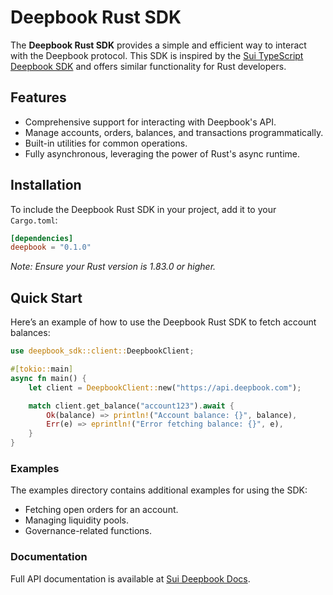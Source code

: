 # Deepbook Rust SDK

The **Deepbook Rust SDK** provides a simple and efficient way to interact with the Deepbook protocol. This SDK is inspired by the [Sui TypeScript Deepbook SDK](https://github.com/MystenLabs/sui/tree/main/sdk/deepbook-v3) and offers similar functionality for Rust developers.

## Features

- Comprehensive support for interacting with Deepbook's API.
- Manage accounts, orders, balances, and transactions programmatically.
- Built-in utilities for common operations.
- Fully asynchronous, leveraging the power of Rust's async runtime.

## Installation

To include the Deepbook Rust SDK in your project, add it to your `Cargo.toml`:

```toml
[dependencies]
deepbook = "0.1.0"
```
*Note: Ensure your Rust version is 1.83.0 or higher.*

## Quick Start

Here’s an example of how to use the Deepbook Rust SDK to fetch account balances:

```rust
use deepbook_sdk::client::DeepbookClient;

#[tokio::main]
async fn main() {
    let client = DeepbookClient::new("https://api.deepbook.com");

    match client.get_balance("account123").await {
        Ok(balance) => println!("Account balance: {}", balance),
        Err(e) => eprintln!("Error fetching balance: {}", e),
    }
}
```

### Examples

The examples directory contains additional examples for using the SDK:
- Fetching open orders for an account.
- Managing liquidity pools.
- Governance-related functions.

### Documentation

Full API documentation is available at [Sui Deepbook Docs](https://docs.sui.io/standards/deepbookv3-sdk).